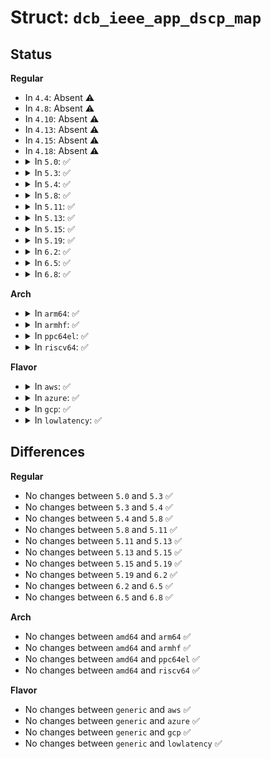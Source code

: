 # Struct: <code>dcb_ieee_app_dscp_map</code>

## Status
<b>Regular</b>
<ul>
<li>
In <code>4.4</code>: Absent ⚠️
</li>
<li>
In <code>4.8</code>: Absent ⚠️
</li>
<li>
In <code>4.10</code>: Absent ⚠️
</li>
<li>
In <code>4.13</code>: Absent ⚠️
</li>
<li>
In <code>4.15</code>: Absent ⚠️
</li>
<li>
In <code>4.18</code>: Absent ⚠️
</li>
<li>
<details>
<summary>In <code>5.0</code>: ✅</summary>

```c
struct dcb_ieee_app_dscp_map {
    u8 map[64];
};
```
</details>
</li>
<li>
<details>
<summary>In <code>5.3</code>: ✅</summary>

```c
struct dcb_ieee_app_dscp_map {
    u8 map[64];
};
```
</details>
</li>
<li>
<details>
<summary>In <code>5.4</code>: ✅</summary>

```c
struct dcb_ieee_app_dscp_map {
    u8 map[64];
};
```
</details>
</li>
<li>
<details>
<summary>In <code>5.8</code>: ✅</summary>

```c
struct dcb_ieee_app_dscp_map {
    u8 map[64];
};
```
</details>
</li>
<li>
<details>
<summary>In <code>5.11</code>: ✅</summary>

```c
struct dcb_ieee_app_dscp_map {
    u8 map[64];
};
```
</details>
</li>
<li>
<details>
<summary>In <code>5.13</code>: ✅</summary>

```c
struct dcb_ieee_app_dscp_map {
    u8 map[64];
};
```
</details>
</li>
<li>
<details>
<summary>In <code>5.15</code>: ✅</summary>

```c
struct dcb_ieee_app_dscp_map {
    u8 map[64];
};
```
</details>
</li>
<li>
<details>
<summary>In <code>5.19</code>: ✅</summary>

```c
struct dcb_ieee_app_dscp_map {
    u8 map[64];
};
```
</details>
</li>
<li>
<details>
<summary>In <code>6.2</code>: ✅</summary>

```c
struct dcb_ieee_app_dscp_map {
    u8 map[64];
};
```
</details>
</li>
<li>
<details>
<summary>In <code>6.5</code>: ✅</summary>

```c
struct dcb_ieee_app_dscp_map {
    u8 map[64];
};
```
</details>
</li>
<li>
<details>
<summary>In <code>6.8</code>: ✅</summary>

```c
struct dcb_ieee_app_dscp_map {
    u8 map[64];
};
```
</details>
</li>
</ul>
<b>Arch</b>
<ul>
<li>
<details>
<summary>In <code>arm64</code>: ✅</summary>

```c
struct dcb_ieee_app_dscp_map {
    u8 map[64];
};
```
</details>
</li>
<li>
<details>
<summary>In <code>armhf</code>: ✅</summary>

```c
struct dcb_ieee_app_dscp_map {
    u8 map[64];
};
```
</details>
</li>
<li>
<details>
<summary>In <code>ppc64el</code>: ✅</summary>

```c
struct dcb_ieee_app_dscp_map {
    u8 map[64];
};
```
</details>
</li>
<li>
<details>
<summary>In <code>riscv64</code>: ✅</summary>

```c
struct dcb_ieee_app_dscp_map {
    u8 map[64];
};
```
</details>
</li>
</ul>
<b>Flavor</b>
<ul>
<li>
<details>
<summary>In <code>aws</code>: ✅</summary>

```c
struct dcb_ieee_app_dscp_map {
    u8 map[64];
};
```
</details>
</li>
<li>
<details>
<summary>In <code>azure</code>: ✅</summary>

```c
struct dcb_ieee_app_dscp_map {
    u8 map[64];
};
```
</details>
</li>
<li>
<details>
<summary>In <code>gcp</code>: ✅</summary>

```c
struct dcb_ieee_app_dscp_map {
    u8 map[64];
};
```
</details>
</li>
<li>
<details>
<summary>In <code>lowlatency</code>: ✅</summary>

```c
struct dcb_ieee_app_dscp_map {
    u8 map[64];
};
```
</details>
</li>
</ul>

## Differences
<b>Regular</b>
<ul>
<li>
No changes between <code>5.0</code> and <code>5.3</code> ✅
</li>
<li>
No changes between <code>5.3</code> and <code>5.4</code> ✅
</li>
<li>
No changes between <code>5.4</code> and <code>5.8</code> ✅
</li>
<li>
No changes between <code>5.8</code> and <code>5.11</code> ✅
</li>
<li>
No changes between <code>5.11</code> and <code>5.13</code> ✅
</li>
<li>
No changes between <code>5.13</code> and <code>5.15</code> ✅
</li>
<li>
No changes between <code>5.15</code> and <code>5.19</code> ✅
</li>
<li>
No changes between <code>5.19</code> and <code>6.2</code> ✅
</li>
<li>
No changes between <code>6.2</code> and <code>6.5</code> ✅
</li>
<li>
No changes between <code>6.5</code> and <code>6.8</code> ✅
</li>
</ul>
<b>Arch</b>
<ul>
<li>
No changes between <code>amd64</code> and <code>arm64</code> ✅
</li>
<li>
No changes between <code>amd64</code> and <code>armhf</code> ✅
</li>
<li>
No changes between <code>amd64</code> and <code>ppc64el</code> ✅
</li>
<li>
No changes between <code>amd64</code> and <code>riscv64</code> ✅
</li>
</ul>
<b>Flavor</b>
<ul>
<li>
No changes between <code>generic</code> and <code>aws</code> ✅
</li>
<li>
No changes between <code>generic</code> and <code>azure</code> ✅
</li>
<li>
No changes between <code>generic</code> and <code>gcp</code> ✅
</li>
<li>
No changes between <code>generic</code> and <code>lowlatency</code> ✅
</li>
</ul>
